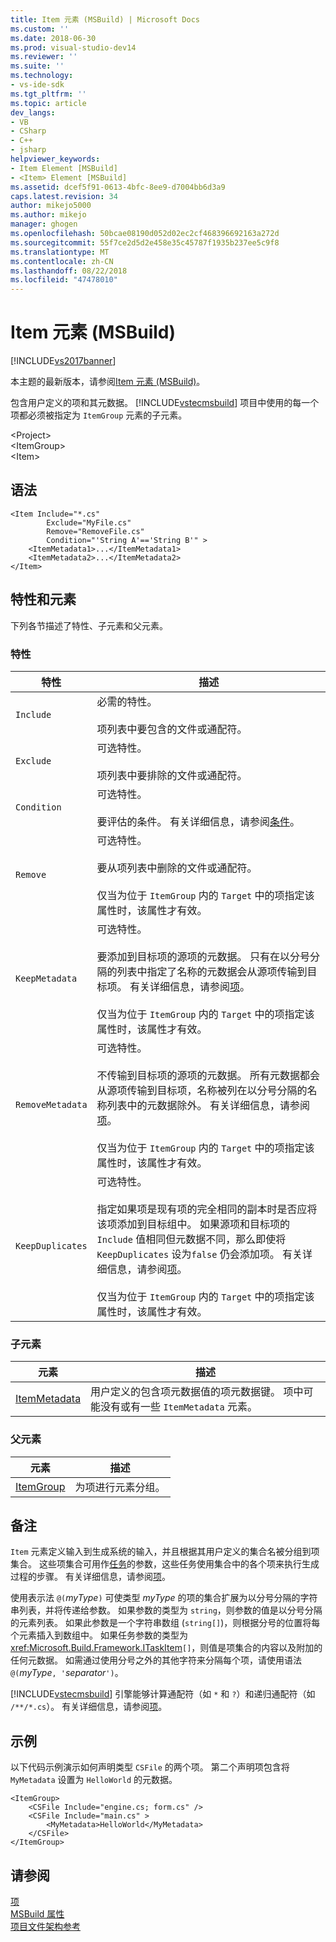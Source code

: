```yaml
---
title: Item 元素 (MSBuild) | Microsoft Docs
ms.custom: ''
ms.date: 2018-06-30
ms.prod: visual-studio-dev14
ms.reviewer: ''
ms.suite: ''
ms.technology:
- vs-ide-sdk
ms.tgt_pltfrm: ''
ms.topic: article
dev_langs:
- VB
- CSharp
- C++
- jsharp
helpviewer_keywords:
- Item Element [MSBuild]
- <Item> Element [MSBuild]
ms.assetid: dcef5f91-0613-4bfc-8ee9-d7004bb6d3a9
caps.latest.revision: 34
author: mikejo5000
ms.author: mikejo
manager: ghogen
ms.openlocfilehash: 50bcae08190d052d02ec2cf468396692163a272d
ms.sourcegitcommit: 55f7ce2d5d2e458e35c45787f1935b237ee5c9f8
ms.translationtype: MT
ms.contentlocale: zh-CN
ms.lasthandoff: 08/22/2018
ms.locfileid: "47478010"
---
```

# <a name="item-element-msbuild"></a>Item 元素 (MSBuild)
[!INCLUDE[vs2017banner](../includes/vs2017banner.md)]

本主题的最新版本，请参阅[Item 元素 (MSBuild)](https://docs.microsoft.com/visualstudio/msbuild/item-element-msbuild)。  
  
  
包含用户定义的项和其元数据。 [!INCLUDE[vstecmsbuild](../includes/vstecmsbuild-md.md)] 项目中使用的每一个项都必须被指定为 `ItemGroup` 元素的子元素。  
  
 \<Project>  
 \<ItemGroup>  
 \<Item>  
  
## <a name="syntax"></a>语法  
  
```  
<Item Include="*.cs"  
        Exclude="MyFile.cs"  
        Remove="RemoveFile.cs"  
        Condition="'String A'=='String B'" >  
    <ItemMetadata1>...</ItemMetadata1>  
    <ItemMetadata2>...</ItemMetadata2>  
</Item>  
```  
  
## <a name="attributes-and-elements"></a>特性和元素  
 下列各节描述了特性、子元素和父元素。  
  
### <a name="attributes"></a>特性  
  
|特性|描述|  
|---------------|-----------------|  
|`Include`|必需的特性。<br /><br /> 项列表中要包含的文件或通配符。|  
|`Exclude`|可选特性。<br /><br /> 项列表中要排除的文件或通配符。|  
|`Condition`|可选特性。<br /><br /> 要评估的条件。 有关详细信息，请参阅[条件](../msbuild/msbuild-conditions.md)。|  
|`Remove`|可选特性。<br /><br /> 要从项列表中删除的文件或通配符。<br /><br /> 仅当为位于 `ItemGroup` 内的 `Target` 中的项指定该属性时，该属性才有效。|  
|`KeepMetadata`|可选特性。<br /><br /> 要添加到目标项的源项的元数据。 只有在以分号分隔的列表中指定了名称的元数据会从源项传输到目标项。 有关详细信息，请参阅[项](../msbuild/msbuild-items.md)。<br /><br /> 仅当为位于 `ItemGroup` 内的 `Target` 中的项指定该属性时，该属性才有效。|  
|`RemoveMetadata`|可选特性。<br /><br /> 不传输到目标项的源项的元数据。 所有元数据都会从源项传输到目标项，名称被列在以分号分隔的名称列表中的元数据除外。 有关详细信息，请参阅[项](../msbuild/msbuild-items.md)。<br /><br /> 仅当为位于 `ItemGroup` 内的 `Target` 中的项指定该属性时，该属性才有效。|  
|`KeepDuplicates`|可选特性。<br /><br /> 指定如果项是现有项的完全相同的副本时是否应将该项添加到目标组中。 如果源项和目标项的 `Include` 值相同但元数据不同，那么即使将 `KeepDuplicates` 设为`false` 仍会添加项。 有关详细信息，请参阅[项](../msbuild/msbuild-items.md)。<br /><br /> 仅当为位于 `ItemGroup` 内的 `Target` 中的项指定该属性时，该属性才有效。|  
  
### <a name="child-elements"></a>子元素  
  
|元素|描述|  
|-------------|-----------------|  
|[ItemMetadata](../msbuild/itemmetadata-element-msbuild.md)|用户定义的包含项元数据值的项元数据键。 项中可能没有或有一些 `ItemMetadata` 元素。|  
  
### <a name="parent-elements"></a>父元素  
  
|元素|描述|  
|-------------|-----------------|  
|[ItemGroup](../msbuild/itemgroup-element-msbuild.md)|为项进行元素分组。|  
  
## <a name="remarks"></a>备注  
 `Item` 元素定义输入到生成系统的输入，并且根据其用户定义的集合名被分组到项集合。 这些项集合可用作[任务](../msbuild/msbuild-tasks.md)的参数，这些任务使用集合中的各个项来执行生成过程的步骤。 有关详细信息，请参阅[项](../msbuild/msbuild-items.md)。  
  
 使用表示法 `@(`*myType*`)` 可使类型 *myType* 的项的集合扩展为以分号分隔的字符串列表，并将传递给参数。 如果参数的类型为 `string`，则参数的值是以分号分隔的元素列表。 如果此参数是一个字符串数组 (`string[]`)，则根据分号的位置将每个元素插入到数组中。 如果任务参数的类型为 <xref:Microsoft.Build.Framework.ITaskItem>`[]`，则值是项集合的内容以及附加的任何元数据。 如需通过使用分号之外的其他字符来分隔每个项，请使用语法 `@(`*myType*`, '`*separator*`')`。  
  
 [!INCLUDE[vstecmsbuild](../includes/vstecmsbuild-md.md)] 引擎能够计算通配符（如 `*` 和 `?`）和递归通配符（如 `/**/*.cs`）。 有关详细信息，请参阅[项](../msbuild/msbuild-items.md)。  
  
## <a name="example"></a>示例  
 以下代码示例演示如何声明类型 `CSFile` 的两个项。 第二个声明项包含将 `MyMetadata` 设置为 `HelloWorld` 的元数据。  
  
```  
<ItemGroup>  
    <CSFile Include="engine.cs; form.cs" />  
    <CSFile Include="main.cs" >  
        <MyMetadata>HelloWorld</MyMetadata>  
    </CSFile>  
</ItemGroup>  
```  
  
## <a name="see-also"></a>请参阅  
 [项](../msbuild/msbuild-items.md)   
 [MSBuild 属性](msbuild-properties1.md)   
 [项目文件架构参考](../msbuild/msbuild-project-file-schema-reference.md)



